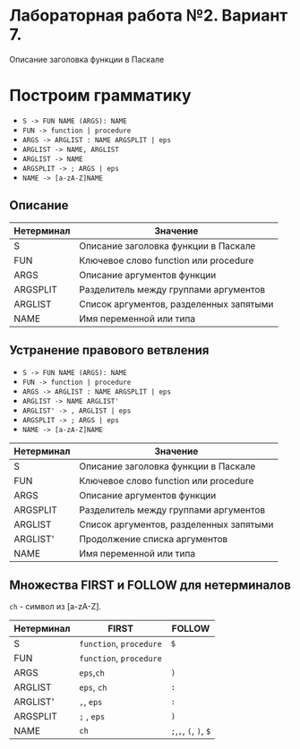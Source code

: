 # Лабораторная работа №2. Вариант 7.
Описание заголовка функции в Паскале

# Построим грамматику

* `S -> FUN NAME (ARGS): NAME`
* `FUN -> function | procedure`
* `ARGS -> ARGLIST : NAME ARGSPLIT | eps`
* `ARGLIST -> NAME, ARGLIST`
* `ARGLIST -> NAME`
* `ARGSPLIT -> ; ARGS | eps`
* `NAME -> [a-zA-Z]NAME`

## Описание 

Нетерминал    | Значение
------------- | -------------
S  | Описание заголовка функции в Паскале
FUN | Ключевое слово function или procedure
ARGS | Описание аргументов функции
ARGSPLIT | Разделитель между группами аргументов
ARGLIST | Список аргументов, разделенных запятыми
NAME | Имя переменной или типа


## Устранение правового ветвления

* `S -> FUN NAME (ARGS): NAME`
* `FUN -> function | procedure`
* `ARGS -> ARGLIST : NAME ARGSPLIT | eps`
* `ARGLIST -> NAME ARGLIST'`
* `ARGLIST' -> , ARGLIST | eps`
* `ARGSPLIT -> ; ARGS | eps`
* `NAME -> [a-zA-Z]NAME`

Нетерминал    | Значение
------------- | -------------
S  | Описание заголовка функции в Паскале
FUN | Ключевое слово function или procedure
ARGS | Описание аргументов функции
ARGSPLIT | Разделитель между группами аргументов
ARGLIST | Список аргументов, разделенных запятыми
ARGLIST' | Продолжение списка аргументов
NAME | Имя переменной или типа


## Множества FIRST и FOLLOW для нетерминалов

`ch` - символ из [a-zA-Z]. 

Нетерминал | FIRST    | FOLLOW
-----------|----------|-------
S          | `function`, `procedure` |`$`
FUN          | `function`, `procedure` |` `
ARGS  | `eps`,`ch`  |`)`
ARGLIST    | `eps`, `ch` |`:`
ARGLIST'   | `,`, `eps` |`:`
ARGSPLIT | `;` , `eps` | `)`
NAME       | `ch`      |`;`,`,`, `(`, `)`, `$`
